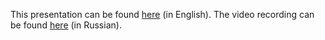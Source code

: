 This presentation can be found [here](https://speakerdeck.com/bapjiws/elasticsearch-presentation) (in English).
The video recording can be found [here](https://youtu.be/j_x2lJyqz44) (in Russian).
